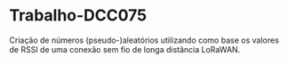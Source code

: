 # Trabalho-DCC075
Criação de números (pseudo-)aleatórios utilizando como base os valores de RSSI de uma conexão sem fio de longa distância LoRaWAN.
